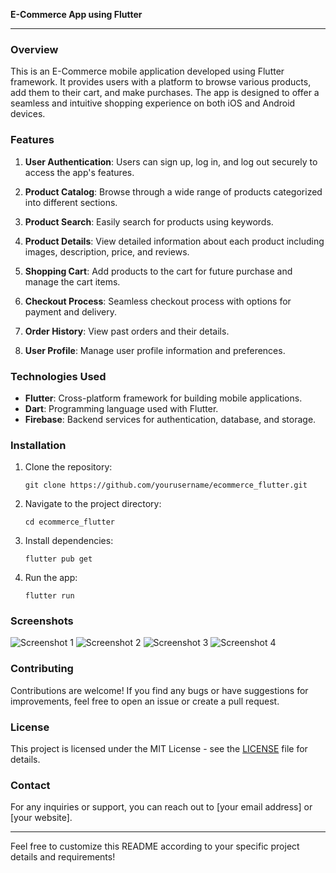 **E-Commerce App using Flutter**

---

### Overview

This is an E-Commerce mobile application developed using Flutter framework. It provides users with a platform to browse various products, add them to their cart, and make purchases. The app is designed to offer a seamless and intuitive shopping experience on both iOS and Android devices.

### Features

1. **User Authentication**: Users can sign up, log in, and log out securely to access the app's features.

2. **Product Catalog**: Browse through a wide range of products categorized into different sections.

3. **Product Search**: Easily search for products using keywords.

4. **Product Details**: View detailed information about each product including images, description, price, and reviews.

5. **Shopping Cart**: Add products to the cart for future purchase and manage the cart items.

6. **Checkout Process**: Seamless checkout process with options for payment and delivery.

7. **Order History**: View past orders and their details.

8. **User Profile**: Manage user profile information and preferences.

### Technologies Used

- **Flutter**: Cross-platform framework for building mobile applications.
- **Dart**: Programming language used with Flutter.
- **Firebase**: Backend services for authentication, database, and storage.

### Installation

1. Clone the repository:
   ```
   git clone https://github.com/yourusername/ecommerce_flutter.git
   ```

2. Navigate to the project directory:
   ```
   cd ecommerce_flutter
   ```

3. Install dependencies:
   ```
   flutter pub get
   ```

4. Run the app:
   ```
   flutter run
   ```

### Screenshots

![Screenshot 1](/screenshots/home_screen.png)
![Screenshot 2](/screenshots/product_details_screen.png)
![Screenshot 3](/screenshots/cart_screen.png)
![Screenshot 4](/screenshots/checkout_screen.png)

### Contributing

Contributions are welcome! If you find any bugs or have suggestions for improvements, feel free to open an issue or create a pull request.

### License

This project is licensed under the MIT License - see the [LICENSE](LICENSE) file for details.

### Contact

For any inquiries or support, you can reach out to [your email address] or [your website]. 

---
Feel free to customize this README according to your specific project details and requirements!
